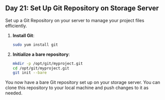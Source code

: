 ## Day 21: Set Up Git Repository on Storage Server

Set up a Git Repository on your server to manage your project files efficiently.

1. **Install Git**:
    ```bash
    sudo yum install git
    ```
2. **Initialize a bare repository**:
    ```bash
    mkdir -p /opt/git/myproject.git
    cd /opt/git/myproject.git
    git init --bare
    ```

You now have a bare Git repository set up on your storage server. You can clone this repository to your local machine and push changes to it as needed.